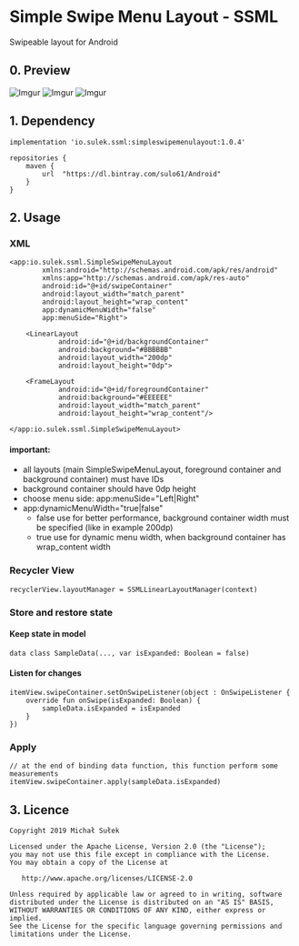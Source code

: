 # Simple Swipe Menu Layout - SSML
Swipeable layout for Android

## 0. Preview

![Imgur](https://i.imgur.com/9Ny55DA.jpg)
![Imgur](https://i.imgur.com/2jas6aK.gif)
![Imgur](https://i.imgur.com/pVMGYjD.jpg)

## 1. Dependency

```
implementation 'io.sulek.ssml:simpleswipemenulayout:1.0.4'
```
```
repositories {
    maven {
        url  "https://dl.bintray.com/sulo61/Android"
    }
}
```

## 2. Usage

### XML

```
<app:io.sulek.ssml.SimpleSwipeMenuLayout
        xmlns:android="http://schemas.android.com/apk/res/android"
        xmlns:app="http://schemas.android.com/apk/res-auto"
        android:id="@+id/swipeContainer"
        android:layout_width="match_parent"
        android:layout_height="wrap_content"
        app:dynamicMenuWidth="false"
        app:menuSide="Right">

    <LinearLayout
            android:id="@+id/backgroundContainer"
            android:background="#BBBBBB"
            android:layout_width="200dp"
            android:layout_height="0dp">

    <FrameLayout
            android:id="@+id/foregroundContainer"
            android:background="#EEEEEE"
            android:layout_width="match_parent"
            android:layout_height="wrap_content"/>

</app:io.sulek.ssml.SimpleSwipeMenuLayout>
```

#### important:
- all layouts (main SimpleSwipeMenuLayout, foreground container and background container) must have IDs
- background container should have 0dp height
- choose menu side: app:menuSide="Left|Right"
- app:dynamicMenuWidth="true|false"
    - false use for better performance, background container width must be specified (like in example 200dp)
    - true use for dynamic menu width, when background container has wrap_content width


### Recycler View

```
recyclerView.layoutManager = SSMLLinearLayoutManager(context)
```


### Store and restore state

#### Keep state in model
```
data class SampleData(..., var isExpanded: Boolean = false)
```

#### Listen for changes
```
itemView.swipeContainer.setOnSwipeListener(object : OnSwipeListener {
    override fun onSwipe(isExpanded: Boolean) {
        sampleData.isExpanded = isExpanded
    }
})
```

### Apply
```
// at the end of binding data function, this function perform some measurements
itemView.swipeContainer.apply(sampleData.isExpanded)
```

## 3. Licence

```
Copyright 2019 Michał Sułek

Licensed under the Apache License, Version 2.0 (the "License");
you may not use this file except in compliance with the License.
You may obtain a copy of the License at

   http://www.apache.org/licenses/LICENSE-2.0

Unless required by applicable law or agreed to in writing, software
distributed under the License is distributed on an "AS IS" BASIS,
WITHOUT WARRANTIES OR CONDITIONS OF ANY KIND, either express or implied.
See the License for the specific language governing permissions and
limitations under the License.
```
